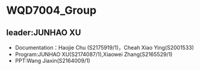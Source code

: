 # WQD7004_Group
## leader:JUNHAO XU

* Documentation：Haojie Chu (S2175919/1)，Cheah Xiao Ying(S2001533)
* Program:JUNHAO XU(S2174087/1),Xiaowei Zhang(S2165529/1)
* PPT:Wang Jiaxin(S2164009/1)